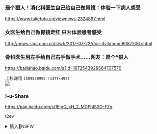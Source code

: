 ### 是个狠人！消化科医生自己给自己做胃镜：体验一下病人感受
https://www.takefoto.cn/viewnews-2324897.html

### 女医生给自己做胃镜走红 只为体验患者感受
http://news.sina.com.cn/s/wh/2017-07-22/doc-ifyihmmm8087206.shtml

### 骨科医生用左手给自己右手做手术……网友：是个“狠人
https://baijiahao.baidu.com/s?id=1672543928664707570

上杉谦信
`1589538995 (1477×492)`<br>
![](https://pbs.twimg.com/profile_banners/957827856/1589538995)

### !-u-Share
https://pan.baidu.com/s/1EIgQ_kH_2_MDFhlS3O-FZg

t2ev

<details><summary>慎入🔞NSFW</summary>

Not Safe For Work
![](https://upload.wikimedia.org/wikipedia/commons/thumb/d/d3/Biohazard_Symbol_Specification.png/210px-Biohazard_Symbol_Specification.png)

<details><summary><b>风险自理Use At Your Own Risk🈲</summary>


</details>
</details>
